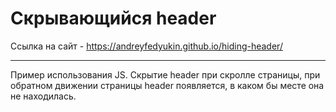 # Скрывающийся header

Ссылка на сайт - <https://andreyfedyukin.github.io/hiding-header/>

---

Пример использования JS. Скрытие header при скролле страницы, при обратном движении страницы header появляется, в каком бы месте она не находилась.
